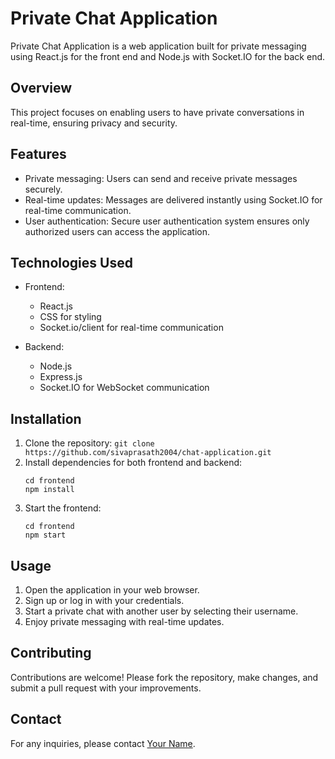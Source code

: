 # Private Chat Application

Private Chat Application is a web application built for private messaging using React.js for the front end and Node.js with Socket.IO for the back end.

## Overview

This project focuses on enabling users to have private conversations in real-time, ensuring privacy and security.

## Features

- Private messaging: Users can send and receive private messages securely.
- Real-time updates: Messages are delivered instantly using Socket.IO for real-time communication.
- User authentication: Secure user authentication system ensures only authorized users can access the application.

## Technologies Used

- Frontend:
  - React.js
  - CSS for styling
  - Socket.io/client for real-time communication
  
- Backend:
  - Node.js
  - Express.js
  - Socket.IO for WebSocket communication
  
## Installation

1. Clone the repository: `git clone https://github.com/sivaprasath2004/chat-application.git`
2. Install dependencies for both frontend and backend:
   ```
   cd frontend
   npm install
   ```
3. Start the frontend:
   ```
   cd frontend
   npm start
   ```
   

## Usage

1. Open the application in your web browser.
2. Sign up or log in with your credentials.
3. Start a private chat with another user by selecting their username.
4. Enjoy private messaging with real-time updates.

## Contributing

Contributions are welcome! Please fork the repository, make changes, and submit a pull request with your improvements.

## Contact

For any inquiries, please contact [Your Name](mailto:prasathsiva2004@gmail.com).
